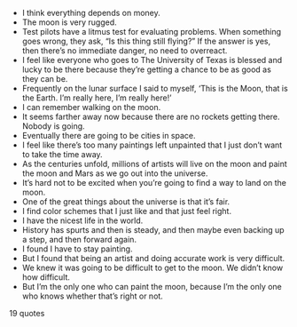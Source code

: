  - I think everything depends on money.
 - The moon is very rugged.
 - Test pilots have a litmus test for evaluating problems. When something goes wrong, they ask, “Is this thing still flying?” If the answer is yes, then there’s no immediate danger, no need to overreact.
 - I feel like everyone who goes to The University of Texas is blessed and lucky to be there because they’re getting a chance to be as good as they can be.
 - Frequently on the lunar surface I said to myself, ‘This is the Moon, that is the Earth. I’m really here, I’m really here!’
 - I can remember walking on the moon.
 - It seems farther away now because there are no rockets getting there. Nobody is going.
 - Eventually there are going to be cities in space.
 - I feel like there’s too many paintings left unpainted that I just don’t want to take the time away.
 - As the centuries unfold, millions of artists will live on the moon and paint the moon and Mars as we go out into the universe.
 - It’s hard not to be excited when you’re going to find a way to land on the moon.
 - One of the great things about the universe is that it’s fair.
 - I find color schemes that I just like and that just feel right.
 - I have the nicest life in the world.
 - History has spurts and then is steady, and then maybe even backing up a step, and then forward again.
 - I found I have to stay painting.
 - But I found that being an artist and doing accurate work is very difficult.
 - We knew it was going to be difficult to get to the moon. We didn’t know how difficult.
 - But I’m the only one who can paint the moon, because I’m the only one who knows whether that’s right or not.

19 quotes